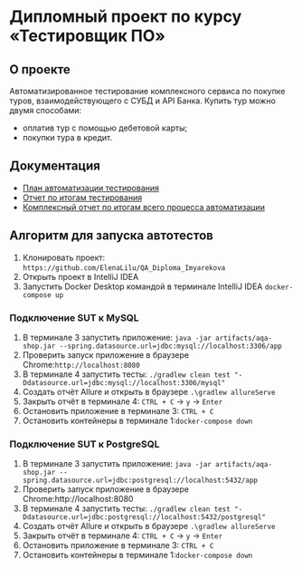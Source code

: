 # Дипломный проект по курсу «Тестировщик ПО»
## О проекте

Автоматизированное тестирование комплексного сервиса по покупке туров, взаимодействующего с СУБД и API Банка. Купить тур можно двумя способами:
- оплатив тур с помощью дебетовой карты;
- покупки тура в кредит.

## Документация

- [План автоматизации тестирования](https://github.com/ElenaLilu/QA_Diploma_Imyarekova/blob/main/documents/Plan.md)
- [Отчет по итогам тестирования](https://github.com/ElenaLilu/QA_Diploma_Imyarekova/blob/main/documents/Report.md)
- [Комплексный отчет по итогам всего процесса автоматизации](https://github.com/ElenaLilu/QA_Diploma_Imyarekova/blob/main/documents/Summary.md)

## Алгоритм для запуска автотестов
1. Клонировать проект: `https://github.com/ElenaLilu/QA_Diploma_Imyarekova`
2. Открыть проект в IntelliJ IDEA
3. Запустить Docker Desktop командой в терминале IntelliJ IDEA `docker-compose up`

### Подключение SUT к MySQL
1. В терминале 3 запустить приложение: ` java -jar artifacts/aqa-shop.jar --spring.datasource.url=jdbc:mysql://localhost:3306/app `
2. Проверить запуск приложение в браузере Chrome:`http://localhost:8080`
3. В терминале 4 запустить тесты: `./gradlew clean test "-Ddatasource.url=jdbc:mysql://localhost:3306/mysql"` 
4. Создать отчёт Allure и открыть в браузере `.\gradlew allureServe`
5. Закрыть отчёт в терминале 4: `CTRL + C` -> `y` -> `Enter`
6. Остановить приложение в терминале 3: `CTRL + C`
7. Остановить контейнеры в терминале 1:`docker-compose down`

### Подключение SUT к PostgreSQL
1. В терминале 3 запустить приложение: `java -jar artifacts/aqa-shop.jar --spring.datasource.url=jdbc:postgresql://localhost:5432/app`
2. Проверить запуск приложение в браузере Chrome:http://localhost:8080
3. В терминале 4 запустить тесты: `./gradlew clean test "-Ddatasource.url=jdbc:postgresql://localhost:5432/postgresql"`
4. Создать отчёт Allure и открыть в браузере `.\gradlew allureServe`
5. Закрыть отчёт в терминале 4: `CTRL + C` -> `y` -> `Enter`
6. Остановить приложение в терминале 3: `CTRL + C`
7. Остановить контейнеры в терминале 1:`docker-compose down`

